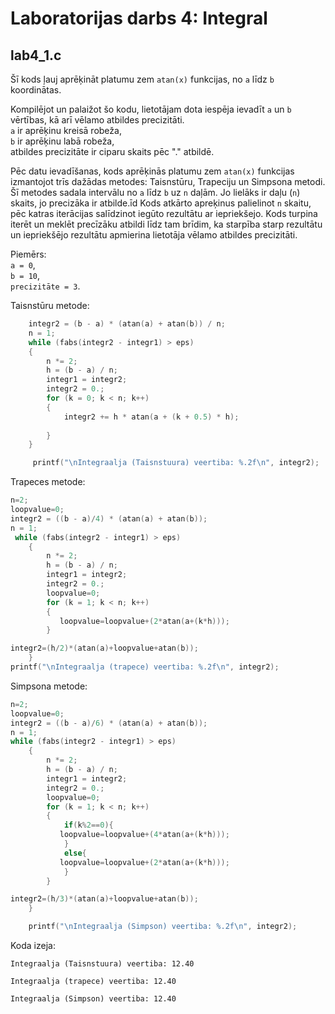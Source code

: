 # Laboratorijas darbs 4: Integral
## lab4_1.c

Šī kods ļauj aprēķināt platumu zem ```atan(x)``` funkcijas, no ```a``` līdz ```b``` koordinātas.

Kompilējot un palaižot šo kodu, lietotājam dota iespēja ievadīt ```a``` un ```b``` vērtības, kā arī vēlamo atbildes precizitāti.  
```a``` ir aprēķinu kreisā robeža,  
```b``` ir aprēķinu labā robeža,  
atbildes precizitāte ir ciparu skaits pēc "." atbildē.  

Pēc datu ievadīšanas, kods aprēķinās platumu zem ```atan(x)``` funkcijas izmantojot trīs dažādas metodes: Taisnstūru, Trapeciju un Simpsona metodi.  
Šī metodes sadala intervālu no ```a``` līdz ```b``` uz ```n``` daļām. Jo lielāks ir daļu (```n```) skaits, jo precizāka ir atbilde.īd
Kods atkārto apreķinus palielinot ```n``` skaitu, pēc katras iterācijas salīdzinot iegūto rezultātu ar iepriekšejo. Kods turpina iterēt un meklēt precīzāku atbildi līdz tam brīdim, ka starpība starp rezultātu un iepriekšējo rezultātu apmierina lietotāja vēlamo atbildes precizitāti.

Piemērs:  
```a = 0```,  
```b = 10```,  
```precizitāte = 3```.

Taisnstūru metode:  
``` c
    integr2 = (b - a) * (atan(a) + atan(b)) / n; 
    n = 1;
    while (fabs(integr2 - integr1) > eps)
    {
        n *= 2;
        h = (b - a) / n;
        integr1 = integr2;
        integr2 = 0.;
        for (k = 0; k < n; k++)
        {
            integr2 += h * atan(a + (k + 0.5) * h);
         
        }
    }

     printf("\nIntegraalja (Taisnstuura) veertiba: %.2f\n", integr2);
```

Trapeces metode:  
``` c
n=2;
loopvalue=0;
integr2 = ((b - a)/4) * (atan(a) + atan(b));
n = 1;
 while (fabs(integr2 - integr1) > eps)
    {
        n *= 2;
        h = (b - a) / n;
        integr1 = integr2;
        integr2 = 0.;
        loopvalue=0;
        for (k = 1; k < n; k++)
        {
           loopvalue=loopvalue+(2*atan(a+(k*h)));
        }

integr2=(h/2)*(atan(a)+loopvalue+atan(b));
    }
printf("\nIntegraalja (trapece) veertiba: %.2f\n", integr2);
```

Simpsona metode:
``` c
n=2;
loopvalue=0;
integr2 = ((b - a)/6) * (atan(a) + atan(b));
n = 1;
while (fabs(integr2 - integr1) > eps)
    {
        n *= 2;
        h = (b - a) / n;
        integr1 = integr2;
        integr2 = 0.;
        loopvalue=0;
        for (k = 1; k < n; k++)
        {
            if(k%2==0){
           loopvalue=loopvalue+(4*atan(a+(k*h)));     
            }
            else{
           loopvalue=loopvalue+(2*atan(a+(k*h)));
            }
        }

integr2=(h/3)*(atan(a)+loopvalue+atan(b));
    }

    printf("\nIntegraalja (Simpson) veertiba: %.2f\n", integr2);
```

Koda izeja:
```
Integraalja (Taisnstuura) veertiba: 12.40

Integraalja (trapece) veertiba: 12.40

Integraalja (Simpson) veertiba: 12.40
```

